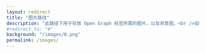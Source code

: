 ```yaml
---
layout: redirect
title: "图片路径"
description: "此路径下用于存放 Open Graph 标签所需的图片，以及背景图。<br />如需使用，请在 <a href='#'>pic</a> 或者 <a href='#'>background</a> 参数内填写<a href='#'>/images/pic.png</a>。"
#redirect_to: "#"
background: "/images/0.png"
permalink: /images/
---
```

